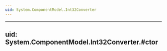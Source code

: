```yaml
---
uid: System.ComponentModel.Int32Converter
---
```


---
uid: System.ComponentModel.Int32Converter.#ctor
---
